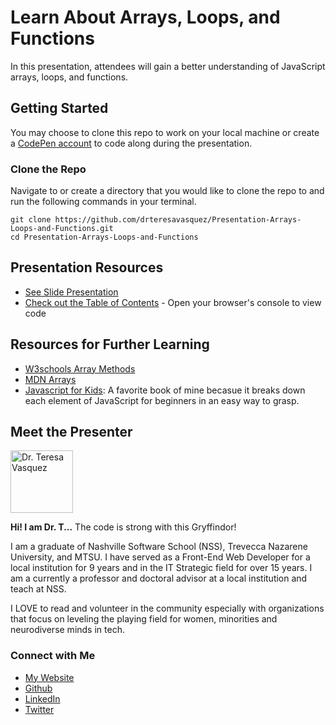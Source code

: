 # Learn About Arrays, Loops, and Functions

In this presentation, attendees will gain a better understanding of JavaScript arrays, loops, and functions.

## Getting Started
You may choose to clone this repo to work on your local machine or create a [CodePen account](https://codepen.io/) to code along during the presentation.

### Clone the Repo
Navigate to or create a directory that you would like to clone the repo to and run the following commands in your terminal. 
```
git clone https://github.com/drteresavasquez/Presentation-Arrays-Loops-and-Functions.git
cd Presentation-Arrays-Loops-and-Functions
```

## Presentation Resources
- [See Slide Presentation](https://docs.google.com/presentation/d/1ipBdyHzoOrHw4fl_Cv2dpXLcKMvjXqd2UIZ-j5vBmHU/edit?usp=sharing)
- [Check out the Table of Contents](https://drteresavasquez.github.io/Jumpstart-week-4-code/) - Open your browser's console to view code

## Resources for Further Learning

- [W3schools Array Methods](https://www.w3schools.com/js/js_array_methods.asp)
- [MDN Arrays](https://developer.mozilla.org/en-US/docs/Web/JavaScript/Reference/Global_Objects/Array)
- [Javascript for Kids](https://amzn.to/2Ij3jk6): A favorite book of mine becasue it breaks down each element of JavaScript for beginners in an easy way to grasp.

## Meet the Presenter
<img src="https://avatars1.githubusercontent.com/u/29741570?s=460&v=4" alt="Dr. Teresa Vasquez" style="height: 100px;"/>

**Hi! I am Dr. T...**
The code is strong with this Gryffindor! 

I am a graduate of Nashville Software School (NSS), Trevecca Nazarene University, and MTSU. I have served as a Front-End Web Developer for a local institution for 9 years and in the IT Strategic field for over 15 years. I am a currently a professor and doctoral advisor at a local institution and teach at NSS.

I LOVE to read and volunteer in the community especially with organizations that focus on leveling the playing field for women, minorities and neurodiverse minds in tech.

### Connect with Me
- [My Website](http://www.drteresavasquez.com)
- [Github](https://github.com/drteresavasquez)
- [LinkedIn](edin.com/in/drteresavasquez/)
- [Twitter](https://twitter.com/DrTeresaVasquez)
